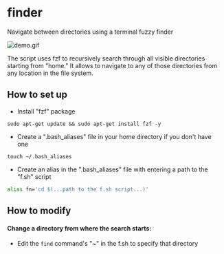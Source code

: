 # finder

Navigate between directories using a terminal fuzzy finder

![demo.gif](./docs/demo.gif)

The script uses fzf to recursively search through all visible directories starting from "home." It allows to navigate to any of those directories from any location in the file system.

## How to set up

* Install "fzf" package

```
sudo apt-get update && sudo apt-get install fzf -y
```

* Create a ".bash_aliases" file in your home directory if you don't have one

```
touch ~/.bash_aliases
```

* Create an alias in the ".bash_aliases" file with entering a path to the "f.sh" script

```bash
alias fn='cd $(...path to the f.sh script...)'
```

## How to modify

#### Change a directory from where the search starts:

* Edit the `find` command's "~" in the f.sh to specify that directory
